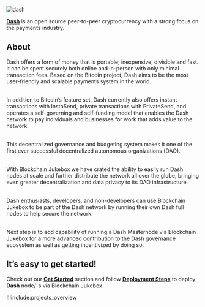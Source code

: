 ![dash](img/dash.png)

[**Dash**](https://www.dash.org) is an open source peer-to-peer cryptocurrency with a strong focus on the payments industry.

## About

Dash offers a form of money that is portable, inexpensive, divisible and fast. It can be spent securely both online and in-person with only minimal transaction fees. Based on the Bitcoin project, Dash aims to be the most user-friendly and scalable payments system in the world.
<br/>
<br/>

In addition to Bitcoin’s feature set, Dash currently also offers instant transactions with InstaSend, private transactions with PrivateSend, and operates a self-governing and self-funding model that enables the Dash network to pay individuals and businesses for work that adds value to the network.
<br/>
<br/>

This decentralized governance and budgeting system makes it one of the first ever successful decentralized autonomous organizations (DAO).
<br/>
<br/>

With Blockchain Jukebox we have crated the ability to easily run Dash nodes at scale and further distribute the network all over the globe, bringing even greater decentralization and data privacy to its DAO infrastructure.
<br/>
<br/>

Dash enthusiasts, developers, and non-developers can use Blockchain Jukebox to be part of the Dash network by running their own Dash full nodes to help secure the network.
<br/>
<br/>

Next step is to add capability of running a Dash Masternode via Blockchain Jukebox for a more advanced contribution to the Dash governance ecosystem as well as getting incentivized by doing so.


## It’s easy to get started!

Check out our [**Get Started**](get_started) section and follow [**Deployment Steps**](deployment_steps) to deploy **Dash** node/-s via Blockchain Jukebox.

!!!include:projects_overview